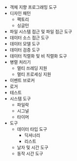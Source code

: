 - 객체 지향 프로그래밍 도구
- 디자인 패턴
  - 팩토리
  - 싱글턴
- 파일 시스템 접근 및 파일 접근 도구
- 데이터 소스 접근 도구
- 데이터 모델 도구
- 데이터 검증 도구
- 데이터 직렬화 및 비 직렬화 도구
- 병렬 처리기
  - 멀티 쓰레딩 지원
  - 멀티 프로세싱 지원
- 이벤트 브로커
- 로거
- 테스트
- 시스템 도구
  - 파일락
  - 시그널
  - 타이머
- 도구
  - 데이터 타입 도구
    - 딕셔너리
    - 리스트
  - 날자 및 시간 도구
  - 동작 시간 도구

